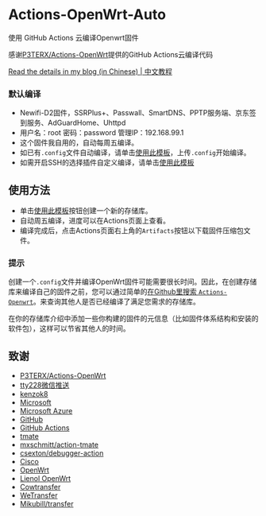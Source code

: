 # Actions-OpenWrt-Auto

使用 GitHub Actions 云编译Openwrt固件

感谢[P3TERX/Actions-OpenWrt](https://github.com/P3TERX/Actions-OpenWrt)提供的GitHub Actions云编译代码

[Read the details in my blog (in Chinese) | 中文教程](https://p3terx.com/archives/build-openwrt-with-github-actions.html)

### 默认编译

- Newifi-D2固件，SSRPlus+、Passwall、SmartDNS、PPTP服务端、京东签到服务、AdGuardHome、Uhttpd
- 用户名：root 密码：password 管理IP：192.168.99.1
- 这个固件我自用的，自动每周五编译。
- 如已有`.config`文件自动编译，请单击[使用此模板](https://github.com/cslxtx/Actions-openwrt-newifi_D2/generate)，上传`.config`开始编译。
- 如需开启SSH的选择插件自定义编译，请单击[使用此模板](https://github.com/cslxtx/Actions-Openwrt_Newifi_D2/generate)

## 使用方法

- 单击[使用此模板](https://github.com/cslxtx/Actions-Openwrt_Newifi_D2-Auto/generate)按钮创建一个新的存储库。
- 自动周五编译，进度可以在Actions页面上查看。
- 编译完成后，点击Actions页面右上角的`Artifacts`按钮以下载固件压缩包文件。

### 提示

创建一个`.config`文件并编译OpenWrt固件可能需要很长时间。因此，在创建存储库来编译自己的固件之前，您可以通过简单的[在Github里搜索 `Actions-Openwrt`](https://github.com/search?q=Actions-openwrt)。来查询其他人是否已经编译了满足您需求的存储库。

在你的存储库介绍中添加一些你构建的固件的元信息（比如固件体系结构和安装的软件包），这样可以节省其他人的时间。

## 致谢
- [P3TERX/Actions-OpenWrt](https://github.com/P3TERX/Actions-OpenWrt)
- [tty228微信推送](https://github.com/tty228/luci-app-serverchan)
- [kenzok8](https://github.com/kenzok8)
- [Microsoft](https://www.microsoft.com)
- [Microsoft Azure](https://azure.microsoft.com)
- [GitHub](https://github.com)
- [GitHub Actions](https://github.com/features/actions)
- [tmate](https://github.com/tmate-io/tmate)
- [mxschmitt/action-tmate](https://github.com/mxschmitt/action-tmate)
- [csexton/debugger-action](https://github.com/csexton/debugger-action)
- [Cisco](https://www.cisco.com/)
- [OpenWrt](https://github.com/openwrt/openwrt)
- [Lienol OpenWrt](https://github.com/Lienol/openwrt)
- [Cowtransfer](https://cowtransfer.com)
- [WeTransfer](https://wetransfer.com/)
- [Mikubill/transfer](https://github.com/Mikubill/transfer)

